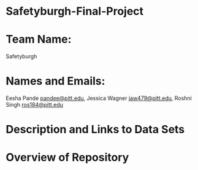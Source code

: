 # Safetyburgh-Final-Project
# Team Name:
Safetyburgh
# Names and Emails:
Eesha Pande pandee@pitt.edu, Jessica Wagner jaw479@pitt.edu, Roshni Singh ros184@pitt.edu
# Description and Links to Data Sets
# Overview of Repository
